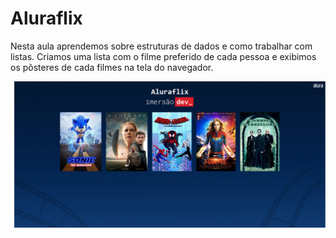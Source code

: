 # Aluraflix
Nesta aula aprendemos sobre estruturas de dados e como trabalhar com listas. Criamos uma lista com o filme preferido de cada pessoa e exibimos os pôsteres de cada filmes na tela do navegador.

<p>
  <img src='.github/aluraFlix.png'>
</p>